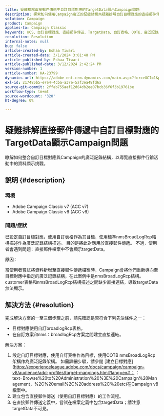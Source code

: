 ```yaml
---
title: 疑難排解直接郵件傳遞中自訂目標對應的TargetData顯示Campaign問題
description: 探索如何使用Campaign廣泛的記錄結構來疑難排解自訂目標對應的直接郵件傳送中的資料顯示問題。
solution: Campaign
product: Campaign
applies-to: Campaign Classic
keywords: KCS、自訂目標對應、直接郵件傳送、TargetData、自訂表格、OOTB、廣泛記錄結構、工作流程、連結建立、行銷活動、疑難排解
resolution: Resolution
internal-notes: null
bug: false
article-created-by: Eshaa Tiwari
article-created-date: 3/1/2024 3:01:48 PM
article-published-by: Eshaa Tiwari
article-published-date: 3/12/2024 2:42:24 PM
version-number: 1
article-number: KA-23799
dynamics-url: https://adobe-ent.crm.dynamics.com/main.aspx?forceUCI=1&pagetype=entityrecord&etn=knowledgearticle&id=661aa79b-dcd7-ee11-9078-6045bd006b25
exl-id: 217485b5-e7e4-4cba-a37e-5af3ea48fd6a
source-git-commit: 2ffab755aaf12d64db2ee07bcb36f6f3b19761be
workflow-type: tm+mt
source-wordcount: '320'
ht-degree: 0%

---
```


# 疑難排解直接郵件傳遞中自訂目標對應的TargetData顯示Campaign問題


瞭解如何整合自訂目標對應與Campaign的廣泛記錄結構，以導覽直接郵件行銷活動中的資料顯示挑戰。

## 說明 {#description}


### 環境

- Adobe Campaign Classic v7 (ACC v7)
- Adobe Campaign Classic v8 (ACC v8)


### 問題/症狀

已設定自訂目標對應，使用自訂表格作為其目標，使用標準nmsBroadLogRcp結構描述作為廣泛記錄結構描述。 目的是將此對應用於直接郵件傳遞。 不過，使用者會遇到問題：直接郵件檔案中不會顯示targetData。

原因：

當使用者嘗試將資料新增至直接郵件傳遞檔案時，Campaign會將他們重新導向至目標對應中指定的廣泛記錄結構，在此案例中是nmsBroadLogRcp結構。 customer表格和nmsBroadLogRcp結構描述之間缺少直接連結，導致targetData無法顯示。


## 解決方法 {#resolution}


完成解決方案的一至三個步驟之前，請先確認是否符合下列先決條件之一：

- 目標對應使用自訂broadlogRcp表格。
- 在自訂方案和nms：broadlogRcp方案之間建立直接連結。


解決方案：

1. 設定自訂目標對應，使用自訂表格作為目標，使用OOTB nmsBroadLogRcp架構作為廣泛記錄架構。 如需詳細步驟，請參閱 [建立目標對應](https://experienceleague.adobe.com/docs/campaign/campaign-v8/audience/add-profiles/target-mappings.html?lang=en#： ：text=Browse%20to%20Administration%20%3E%20Campaign%20Management，%2C%20email%2C%20address%2C%20etc)在Campaign v8檔案中。
2. 建立包含直接郵件傳送（使用自訂目標對應）的工作流程。
3. 在直接郵件傳送定義中，嘗試在檔案定義中包含targetData；請注意targetData不可見。
